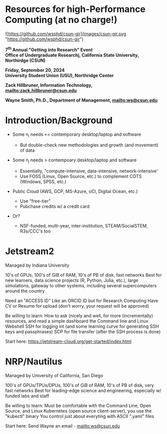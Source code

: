 # Resources for high-Performance Computing (at no charge!)

![https://github.com/wsphd/csun-gir](images/csun-gir.svg "https://github.com/wsphd/csun-gir")

**7<sup>th</sup> Annual "Getting into Research" Event**\
**Office of Undergraduate Researchj, California State University, Northirdge (CSUN)**

**Friday, September 20, 2024**\
**University Student Union (USU), Northridge Center**

**Zack Hillbruner, Information Technology, <mailto:zack.hillbruner@csun.edu>**

**Wayne Smith, Ph.D., Department of Management, <mailto:ws@csun.edu>**

# Introduction/Background

* Some n<sub>i</sub> needs <= contemporary desktop/laptop and software
  * But double-check new methodologies and growth (and movement) of data

* Some n<sub>j</sub> needs > contempoary desktop/laptop and software
  * Essentially, "compute-intensive, data-intensive, network-intensive'
  * Use FOSS (Linux, Open Source, etc.) to complement COTS (Windows, SPSS, etc.)

* Public Cloud (AWS, GCP, MS-Azure, oCI, Digital Ocean, etc.)
  * Use "free-tier"
  * Pubchase credits w/ a credit card

* Or?
  * NSF-funded, multi-year, inter-institution, STEAM/SocialSTEM, R3s/CCC's too

# Jetstream2

Managed by Indiana University

10's of GPUs, 100's of GiB of RAM, 10's of PB of disk, fast networks
Best for new learners, data science projects (R, Python, Julia, etc.), large simulations, gateway to other systems, including several supercomputers around the country

Need an "ACCESS ID"
Like an ORCID ID but for Research Computing
Have CV or Resume for upload (don't worry, your request will be approved)

Be willing to learn:
How to ask (nicely and well, for more (incrementally) resources, and read a simple dashboard
the Command line and Linux
Webshell
SSH for logging int (and some learning curve for generating SSH keys and passphrases)
SCP for file transfer (after the SSH process is done)

Start here:
https://jetstream-cloud.org/get-started/index.html

# NRP/Nautilus

Managed by University of California, San Diego

100's of GPUs/TPUs/DPUs, 100's of GiB of RAM, 10's of PB of disk, very fast networks
Best for leading-edge science and engineering, especially w/ funded labs and staff

Be willing to learn:
Must be comfortable with the Command Line, Open Source, and Linux
Kubernetes (open source client-server), you use the "kubectl" binary
You control just about everyting with ASCII ".yaml" files

Start here:
Send Wayne an email - <mailto:ws@csun.edu>

